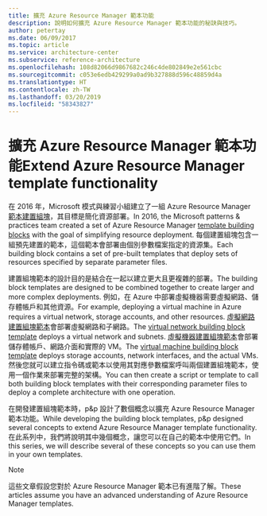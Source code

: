 ```yaml
---
title: 擴充 Azure Resource Manager 範本功能
description: 說明如何擴充 Azure Resource Manager 範本功能的秘訣與技巧。
author: petertay
ms.date: 06/09/2017
ms.topic: article
ms.service: architecture-center
ms.subservice: reference-architecture
ms.openlocfilehash: 108d82066d9867682c246c4de802849e2e561cbc
ms.sourcegitcommit: c053e6edb429299a0ad9b327888d596c48859d4a
ms.translationtype: HT
ms.contentlocale: zh-TW
ms.lasthandoff: 03/20/2019
ms.locfileid: "58343827"
---
```

# <a name="extend-azure-resource-manager-template-functionality"></a><span data-ttu-id="75173-103">擴充 Azure Resource Manager 範本功能</span><span class="sxs-lookup"><span data-stu-id="75173-103">Extend Azure Resource Manager template functionality</span></span>

<span data-ttu-id="75173-104">在 2016 年，Microsoft 模式與練習小組建立了一組 Azure Resource Manager [範本建置組塊](https://github.com/mspnp/template-building-blocks/wiki)，其目標是簡化資源部署。</span><span class="sxs-lookup"><span data-stu-id="75173-104">In 2016, the Microsoft patterns & practices team created a set of Azure Resource Manager [template building blocks](https://github.com/mspnp/template-building-blocks/wiki) with the goal of simplifying resource deployment.</span></span> <span data-ttu-id="75173-105">每個建置組塊包含一組預先建置的範本，這個範本會部署由個別參數檔案指定的資源集。</span><span class="sxs-lookup"><span data-stu-id="75173-105">Each building block contains a set of pre-built templates that deploy sets of resources specified by separate parameter files.</span></span>

<span data-ttu-id="75173-106">建置組塊範本的設計目的是結合在一起以建立更大且更複雜的部署。</span><span class="sxs-lookup"><span data-stu-id="75173-106">The building block templates are designed to be combined together to create larger and more complex deployments.</span></span> <span data-ttu-id="75173-107">例如，在 Azure 中部署虛擬機器需要虛擬網路、儲存體帳戶和其他資源。</span><span class="sxs-lookup"><span data-stu-id="75173-107">For example, deploying a virtual machine in Azure requires a virtual network, storage accounts, and other resources.</span></span> <span data-ttu-id="75173-108">[虛擬網路建置組塊範本](https://github.com/mspnp/template-building-blocks/wiki/VNet-(v1))會部署虛擬網路和子網路。</span><span class="sxs-lookup"><span data-stu-id="75173-108">The [virtual network building block template](https://github.com/mspnp/template-building-blocks/wiki/VNet-(v1)) deploys a virtual network and subnets.</span></span> <span data-ttu-id="75173-109">[虛擬機器建置組塊範本](https://github.com/mspnp/template-building-blocks/wiki/Windows-and-Linux-VMs-(v1))會部署儲存體帳戶、網路介面和實際的 VM。</span><span class="sxs-lookup"><span data-stu-id="75173-109">The [virtual machine building block template](https://github.com/mspnp/template-building-blocks/wiki/Windows-and-Linux-VMs-(v1)) deploys storage accounts, network interfaces, and the actual VMs.</span></span> <span data-ttu-id="75173-110">然後您就可以建立指令碼或範本以使用其對應參數檔案呼叫兩個建置組塊範本，使用一個作業來部署完整的架構。</span><span class="sxs-lookup"><span data-stu-id="75173-110">You can then create a script or template to call both building block templates with their corresponding parameter files to deploy a complete architecture with one operation.</span></span>

<span data-ttu-id="75173-111">在開發建置組塊範本時，p&p 設計了數個概念以擴充 Azure Resource Manager 範本功能。</span><span class="sxs-lookup"><span data-stu-id="75173-111">While developing the building block templates, p&p designed several concepts to extend Azure Resource Manager template functionality.</span></span> <span data-ttu-id="75173-112">在此系列中，我們將說明其中幾個概念，讓您可以在自己的範本中使用它們。</span><span class="sxs-lookup"><span data-stu-id="75173-112">In this series, we will describe several of these concepts so you can use them in your own templates.</span></span>

> [!NOTE]
> <span data-ttu-id="75173-113">這些文章假設您對於 Azure Resource Manager 範本已有進階了解。</span><span class="sxs-lookup"><span data-stu-id="75173-113">These articles assume you have an advanced understanding of Azure Resource Manager templates.</span></span>
